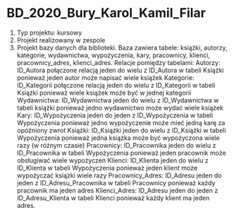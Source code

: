 # BD_2020_Bury_Karol_Kamil_Filar
1.	Typ projektu: kursowy
2.	Projekt realizowany w zespole
3.	Projekt bazy danych dla biblioteki. Baza zawiera tabele: książki, autorzy, kategorie, wydawnictwa, wypożyczenia, kary, pracownicy, klienci, pracownicy_adres, klienci_adres. Relacje pomiędzy tabelami:
Autorzy: ID_Autora połączone relacją jeden do wielu z ID_Autora w tabeli Książki ponieważ jeden autor może napisać wiele książek
Kategorie: ID_Kategorii połączone relacją jeden do wielu z ID_Kategorii w tabeli Książki ponieważ wiele książek może być w jednej kategorii
Wydawnictwa: ID_Wydawnictwa jeden do wielu z ID_Wydawnictwa w tabeli książki ponieważ jedno wydawnictwo może wydać wiele książek
Kary: ID_Wypożyczenia jeden do jeden z ID_Wypożyczenia w tabeli Wypożyczenia ponieważ jedno wypożyczenie może mieć jedną karę za opóźniony zwrot
Książki: ID_Książki jeden do wielu z ID_Książki w tabeli Wypożyczenia ponieważ jedna książka może być wypożyczona wiele razy (w różnym czasie)
Pracownicy: ID_Pracownika jeden do wielu z ID_Pracownika w tabeli Wypożyczenia ponieważ jeden pracownik może obsługiwać wiele wypożyczeń
Klienci: ID_Klienta jeden do wielu z ID_Klienta w tabeli Wypożyczenia ponieważ jeden klient może wypożyczać książki wiele razy
Pracownicy_Adres: ID_Adresu jeden do jeden z ID_Adresu_Pracownika w tabeli Pracownicy ponieważ każdy pracownik ma jeden adres
Klienci_Adres: ID_Adresu jeden do jeden z ID_Adresu_Klienta w tabeli Klienci ponieważ każdy klient ma jeden adres.

